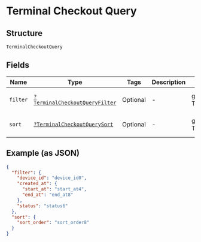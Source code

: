 
# Terminal Checkout Query

## Structure

`TerminalCheckoutQuery`

## Fields

| Name | Type | Tags | Description | Getter | Setter |
|  --- | --- | --- | --- | --- | --- |
| `filter` | [`?TerminalCheckoutQueryFilter`](/doc/models/terminal-checkout-query-filter.md) | Optional | - | getFilter(): ?TerminalCheckoutQueryFilter | setFilter(?TerminalCheckoutQueryFilter filter): void |
| `sort` | [`?TerminalCheckoutQuerySort`](/doc/models/terminal-checkout-query-sort.md) | Optional | - | getSort(): ?TerminalCheckoutQuerySort | setSort(?TerminalCheckoutQuerySort sort): void |

## Example (as JSON)

```json
{
  "filter": {
    "device_id": "device_id0",
    "created_at": {
      "start_at": "start_at4",
      "end_at": "end_at8"
    },
    "status": "status6"
  },
  "sort": {
    "sort_order": "sort_order8"
  }
}
```

